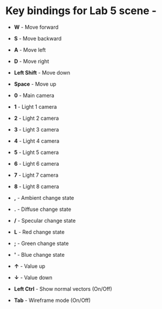 # Key bindings for Lab 5 scene -

- **W** - Move forward
- **S** - Move backward
- **A** - Move left
- **D** - Move right
- **Left Shift** - Move down
- **Space** - Move up


- **0** - Main camera
- **1** - Light 1 camera
- **2** - Light 2 camera
- **3** - Light 3 camera
- **4** - Light 4 camera
- **5** - Light 5 camera
- **6** - Light 6 camera
- **7** - Light 7 camera
- **8** - Light 8 camera


- **,** - Ambient change state
- **.** - Diffuse change state
- **/** - Specular change state
- **L** - Red change state
- **;** - Green change state
- **'** - Blue change state
- **↑** - Value up
- **↓** - Value down


- **Left Ctrl** - Show normal vectors (On/Off)
- **Tab** - Wireframe mode (On/Off) 